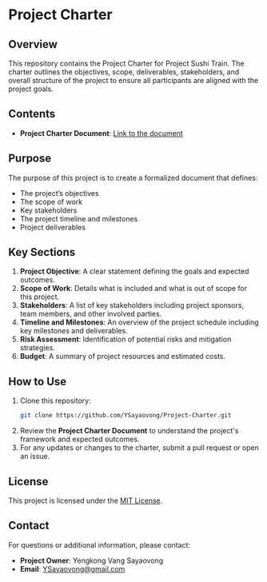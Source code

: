 # Project Charter

## Overview
This repository contains the Project Charter for Project Sushi Train. The charter outlines the objectives, scope, deliverables, stakeholders, and overall structure of the project to ensure all participants are aligned with the project goals.

## Contents
- **Project Charter Document**: [Link to the document](https://github.com/YSayaovong/Project-Charter)

## Purpose
The purpose of this project is to create a formalized document that defines:
- The project’s objectives
- The scope of work
- Key stakeholders
- The project timeline and milestones
- Project deliverables

## Key Sections
1. **Project Objective**: A clear statement defining the goals and expected outcomes.
2. **Scope of Work**: Details what is included and what is out of scope for this project.
3. **Stakeholders**: A list of key stakeholders including project sponsors, team members, and other involved parties.
4. **Timeline and Milestones**: An overview of the project schedule including key milestones and deliverables.
5. **Risk Assessment**: Identification of potential risks and mitigation strategies.
6. **Budget**: A summary of project resources and estimated costs.

## How to Use
1. Clone this repository:
    ```bash
    git clone https://github.com/YSayaovong/Project-Charter.git
    ```
2. Review the **Project Charter Document** to understand the project's framework and expected outcomes.
3. For any updates or changes to the charter, submit a pull request or open an issue.

## License
This project is licensed under the [MIT License](./LICENSE).

## Contact
For questions or additional information, please contact:
- **Project Owner**: Yengkong Vang Sayaovong
- **Email**: [YSayaovong@gmail.com](mailto:YSayaovong@gmail.com)
